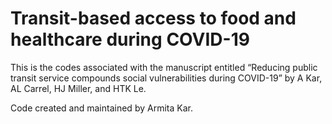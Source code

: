 # Transit-based access to food and healthcare during COVID-19

This is the codes associated with the manuscript entitled “Reducing public transit service compounds social vulnerabilities during COVID-19” by A Kar, AL Carrel, HJ Miller, and HTK Le. 

Code created and maintained by Armita Kar. 
